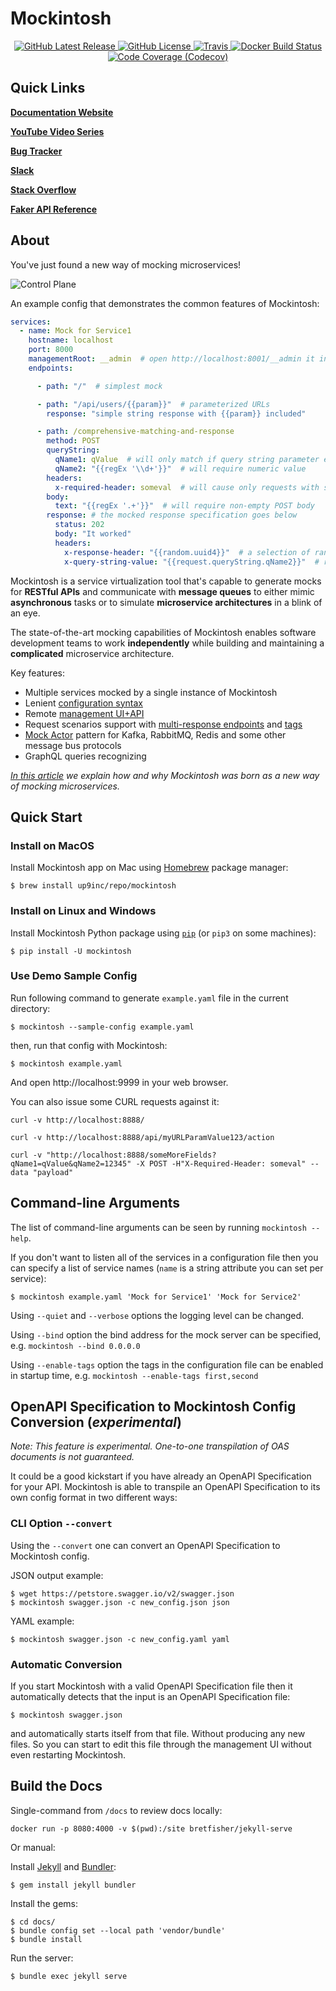 # Mockintosh

<p align="center">
    <a href="https://github.com/up9inc/mockintosh/releases/latest">
        <img alt="GitHub Latest Release" src="https://img.shields.io/github/v/release/up9inc/mockintosh?logo=GitHub&style=flat-square">
    </a>
    <a href="https://github.com/up9inc/mockintosh/blob/master/LICENSE">
        <img alt="GitHub License" src="https://img.shields.io/github/license/up9inc/mockintosh?logo=GitHub&style=flat-square">
    </a>
    <a href="https://travis-ci.com/github/up9inc/mockintosh/builds/">
        <img alt="Travis" src="https://img.shields.io/travis/up9inc/mockintosh?logo=Travis&style=flat-square">
    </a>
    <a href="https://hub.docker.com/r/up9inc/mockintosh">
        <img alt="Docker Build Status" src="https://img.shields.io/docker/cloud/build/up9inc/mockintosh?logo=Docker&style=flat-square">
    </a>
    <a href="https://codecov.io/gh/up9inc/mockintosh">
        <img alt="Code Coverage (Codecov)" src="https://img.shields.io/codecov/c/github/up9inc/mockintosh?logo=Codecov&style=flat-square">
    </a>
</p>

## Quick Links

[**Documentation Website**](https://mockintosh.io/)

[**YouTube Video Series**](https://www.youtube.com/watch?v=Q8RPT6TPOIg&list=PLJE3O0IuP-IZMWEOI8dU0U3rO_CPPhLv9)

[**Bug Tracker**](https://github.com/up9inc/mockintosh/issues)

[**Slack**](https://up9.slack.com/)

[**Stack Overflow**](https://stackoverflow.com/questions/tagged/mockintosh)

[**Faker API Reference**](https://faker.readthedocs.io/en/master/providers.html)

## About

You've just found a new way of mocking microservices!

![Control Plane](https://i.ibb.co/3kG9xMr/Screenshot-from-2021-07-07-12-53-40.png)

An example config that demonstrates the common features of Mockintosh:

```yaml
services:
  - name: Mock for Service1
    hostname: localhost
    port: 8000
    managementRoot: __admin  # open http://localhost:8001/__admin it in browser to see the UI  
    endpoints:

      - path: "/"  # simplest mock

      - path: "/api/users/{{param}}"  # parameterized URLs
        response: "simple string response with {{param}} included"

      - path: /comprehensive-matching-and-response
        method: POST
        queryString:
          qName1: qValue  # will only match if query string parameter exists
          qName2: "{{regEx '\\d+'}}"  # will require numeric value
        headers:
          x-required-header: someval  # will cause only requests with specific header to work
        body:
          text: "{{regEx '.+'}}"  # will require non-empty POST body
        response: # the mocked response specification goes below
          status: 202
          body: "It worked"
          headers:
            x-response-header: "{{random.uuid4}}"  # a selection of random/dynamic functions is available
            x-query-string-value: "{{request.queryString.qName2}}"  # request parts can be referenced in response

```

Mockintosh is a service virtualization tool that's capable to generate mocks for **RESTful APIs** and communicate
with **message queues**
to either mimic **asynchronous** tasks or to simulate **microservice architectures** in a blink of an eye.

The state-of-the-art mocking capabilities of Mockintosh enables software development teams to work
**independently** while building and maintaining a **complicated** microservice architecture.

Key features:

- Multiple services mocked by a single instance of Mockintosh
- Lenient [configuration syntax](https://mockintosh.io/Configuring.html)
- Remote [management UI+API](https://mockintosh.io/Management.html)
- Request scenarios support with [multi-response endpoints](https://mockintosh.io/Configuring.html#multiple-responses)
  and [tags](https://mockintosh.io/Configuring.html#tagged-responses)
- [Mock Actor](https://mockintosh.io/Async.html) pattern for Kafka, RabbitMQ, Redis and some other message bus protocols
- GraphQL queries recognizing

_[In this article](https://up9.com/open-source-microservice-mocking-introducing-mockintosh) we explain how and why
Mockintosh was born as a new way of mocking microservices._

## Quick Start

### Install on MacOS

Install Mockintosh app on Mac using [Homebrew](https://brew.sh/) package manager:

```shell
$ brew install up9inc/repo/mockintosh
```

### Install on Linux and Windows

Install Mockintosh Python package using [`pip`](https://pypi.org/project/pip/) (or `pip3` on some machines):

```shell
$ pip install -U mockintosh
```

### Use Demo Sample Config

Run following command to generate `example.yaml` file in the current directory:

```shell
$ mockintosh --sample-config example.yaml
```

then, run that config with Mockintosh:

```shell
$ mockintosh example.yaml
```

And open http://localhost:9999 in your web browser.

You can also issue some CURL requests against it:

```shell
curl -v http://localhost:8888/

curl -v http://localhost:8888/api/myURLParamValue123/action

curl -v "http://localhost:8888/someMoreFields?qName1=qValue&qName2=12345" -X POST -H"X-Required-Header: someval" --data "payload"
```

## Command-line Arguments

The list of command-line arguments can be seen by running `mockintosh --help`.

If you don't want to listen all of the services in a configuration file then you can specify a list of service
names (`name` is a string attribute you can set per service):

```shell
$ mockintosh example.yaml 'Mock for Service1' 'Mock for Service2'
```

Using `--quiet` and `--verbose` options the logging level can be changed.

Using `--bind` option the bind address for the mock server can be specified, e.g. `mockintosh --bind 0.0.0.0`

Using `--enable-tags` option the tags in the configuration file can be enabled in startup time,
e.g. `mockintosh --enable-tags first,second`

## OpenAPI Specification to Mockintosh Config Conversion (_experimental_)

_Note: This feature is experimental. One-to-one transpilation of OAS documents is not guaranteed._

It could be a good kickstart if you have already an OpenAPI Specification for your API. Mockintosh is able to transpile
an OpenAPI Specification to its own config format in two different ways:

### CLI Option `--convert`

Using the `--convert` one can convert an OpenAPI Specification to Mockintosh config.

JSON output example:

```shell
$ wget https://petstore.swagger.io/v2/swagger.json
$ mockintosh swagger.json -c new_config.json json
```

YAML example:

```shell
$ mockintosh swagger.json -c new_config.yaml yaml
```

### Automatic Conversion

If you start Mockintosh with a valid OpenAPI Specification file then it automatically detects that the input is an
OpenAPI Specification file:

```shell
$ mockintosh swagger.json
```

and automatically starts itself from that file. Without producing any new files. So you can start to edit this file
through the management UI without even restarting Mockintosh.

## Build the Docs

Single-command from `/docs` to review docs locally:
```shell
docker run -p 8080:4000 -v $(pwd):/site bretfisher/jekyll-serve
```

Or manual:

Install [Jekyll](https://jekyllrb.com/) and [Bundler](https://bundler.io/):

```shell
$ gem install jekyll bundler
```

Install the gems:

```shell
$ cd docs/
$ bundle config set --local path 'vendor/bundle'
$ bundle install
```

Run the server:

```shell
$ bundle exec jekyll serve
```

